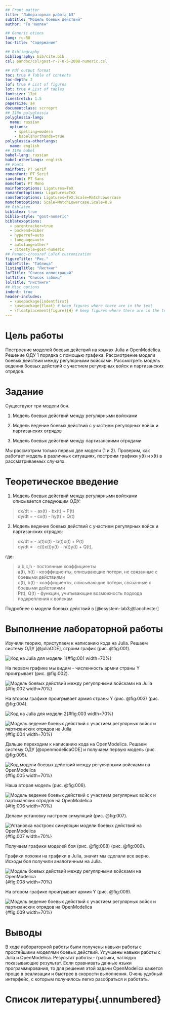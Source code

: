 ```yaml
---
## Front matter
title: "Лабораторная работа №3"
subtitle: "Модель боевых действий"
author: "Го Чаопен"

## Generic otions
lang: ru-RU
toc-title: "Содержание"

## Bibliography
bibliography: bib/cite.bib
csl: pandoc/csl/gost-r-7-0-5-2008-numeric.csl

## Pdf output format
toc: true # Table of contents
toc-depth: 2
lof: true # List of figures
lot: true # List of tables
fontsize: 12pt
linestretch: 1.5
papersize: a4
documentclass: scrreprt
## I18n polyglossia
polyglossia-lang:
  name: russian
  options:
	- spelling=modern
	- babelshorthands=true
polyglossia-otherlangs:
  name: english
## I18n babel
babel-lang: russian
babel-otherlangs: english
## Fonts
mainfont: PT Serif
romanfont: PT Serif
sansfont: PT Sans
monofont: PT Mono
mainfontoptions: Ligatures=TeX
romanfontoptions: Ligatures=TeX
sansfontoptions: Ligatures=TeX,Scale=MatchLowercase
monofontoptions: Scale=MatchLowercase,Scale=0.9
## Biblatex
biblatex: true
biblio-style: "gost-numeric"
biblatexoptions:
  - parentracker=true
  - backend=biber
  - hyperref=auto
  - language=auto
  - autolang=other*
  - citestyle=gost-numeric
## Pandoc-crossref LaTeX customization
figureTitle: "Рис."
tableTitle: "Таблица"
listingTitle: "Листинг"
lofTitle: "Список иллюстраций"
lotTitle: "Список таблиц"
lolTitle: "Листинги"
## Misc options
indent: true
header-includes:
  - \usepackage{indentfirst}
  - \usepackage{float} # keep figures where there are in the text
  - \floatplacement{figure}{H} # keep figures where there are in the text
---
```


# Цель работы

Построение моделей боевых действий на языках Julia и OpenModelica. Решение ОДУ 1 порядка с помощью графика. Рассмотрение модели боевых действий между регулярными войсками. Рассмотреть модель ведения боевых действий с участием регулярных войск и партизанских отрядов.

# Задание

Существуют три модели боя.

1. Модель боевых действий между регулярными войсками

2. Модель ведение боевых действий с участием регулярных войск и партизанских отрядов

3. Модель боевых действий между партизанскими отрядами

Мы рассмотрим только первых две модели (1 и 2). Проверим, как работает модель в различных ситуациях, построим графики y(t) и x(t) в рассматриваемых случаях.

# Теоретическое введение

1. Модель боевых действий между регулярными войсками описывается следующим ОДУ:

>dx/dt = - ax(t) - bx(t) + P(t)  
>dy/dt = - cx(t) - hy(t) + Q(t)  
2. Модель ведение боевых действий с участием регулярных войск и партизанских отрядов:

>dx/dt = - a(t)x(t) - b(t)x(t) + P(t)  
>dy/dt = - c(t)x(t)y(t) - h(t)y(t) + Q(t),

где: 
>a,b,c,h - постоянные коэффициенты  
>a(t), h(t) - коэффициенты, описывающие потери, не связанные с боевыми действиями  
>c(t), b(t) - коэффициенты, описывающие потери, связанные с боевыми действиями  
>P(t), Q(t) - функции, учитывающие возможность подхода подкрепления к войскам  

Подробнее о модели боевых действий в [@esystem-lab3;@lanchester]

# Выполнение лабораторной работы

Изучили теорию, приступаем к написанию кода на Julia. Решаем систему ОДУ [@juliaODE], строим график (рис. @fig:001).

![Код на Julia для модели 1](image/fig001.png){#fig:001 width=70%}

На первом графике мы видим - численность армии страны Y проигрывает (рис. @fig:002).

![Модель боевых действий между регулярными войсками на Julia](image/fig002.png){#fig:002 width=70%}

На втором графике проигрывает армия страны Y (рис. @fig:003) (рис. @fig:004).

![Код на Julia для модели 2](image/fig003.png){#fig:003 width=70%}

![Модель ведение боевых действий с участием регулярных войск и партизанских отрядов на Julia](image/fig004.png){#fig:004 width=70%}

Дальше переходим к написанию кода на OpenModelica. Решаем систему ОДУ [@openmodelicaODE] и получаем первую модель (рис. @fig:005).

![Код модели боевых действий между регулярными войсками на OpenModelica](image/fig005.png){#fig:005 width=70%}

Наша вторая модель (рис. @fig:006).

![Модель ведение боевых действий с участием регулярных войск и партизанских отрядов на OpenModelica](image/fig008.png){#fig:006 width=70%}

Делаем установку настроек симуляций (рис. @fig:007).

![Установка настроек симуляции модели боевых действий на OpenModelica](image/fig006.png){#fig:007 width=70%}


Получаем графики моделей боя (рис. @fig:008) (рис. @fig:009).

Графики похожи на графики в Julia, значит мы сделали все верно. Исходы боя получили аналогичным на Julia.

![Модель боевых действий между регулярными войсками на OpenModelica](image/fig007.png){#fig:008 width=70%}

На втором графике проигрывает армия Y (рис. @fig:009).

![Модель ведение боевых действий с участием регулярных войск и партизанских отрядов на OpenModelica](image/fig009.png){#fig:009 width=70%}

# Выводы

В ходе лабораторной работы были получены навыки работы с простейшими моделями боевых действий. Улучшены навыки работы с Julia и OpenModelica. Результат работы - графики, наглядко показывающие результат. Если сравнивать данные языки программирования, то для решения этой задачи OpenModelica кажется проще в реализации и быстрее в скорости выполнения. Очень удобный интерфейс, с которым получилось легко разобраться и работать.


# Список литературы{.unnumbered}


